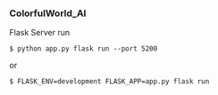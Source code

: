 ### ColorfulWorld_AI


Flask Server run
```
$ python app.py flask run --port 5200
```
or
```
$ FLASK_ENV=development FLASK_APP=app.py flask run
```